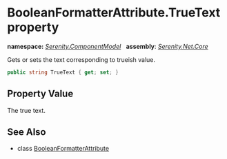 # BooleanFormatterAttribute.TrueText property
**namespace:** *[Serenity.ComponentModel](../../README.md#serenity.componentmodel-namespace)*   **assembly**: *[Serenity.Net.Core](../../README.md)*

Gets or sets the text corresponding to trueish value.

```csharp
public string TrueText { get; set; }
```

## Property Value

The true text.

## See Also

* class [BooleanFormatterAttribute](../BooleanFormatterAttribute.md)